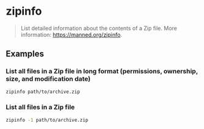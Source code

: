 # zipinfo

> List detailed information about the contents of a Zip file. More information: <https://manned.org/zipinfo>.

## Examples

### List all files in a Zip file in long format (permissions, ownership, size, and modification date)

```bash
zipinfo path/to/archive.zip
```

### List all files in a Zip file

```bash
zipinfo -1 path/to/archive.zip
```
